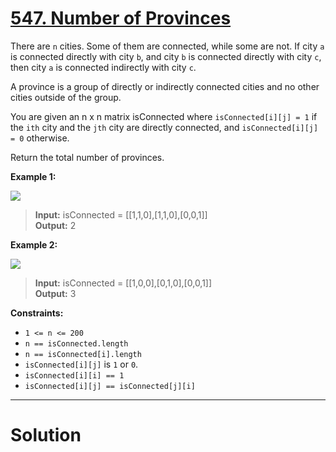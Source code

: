 # [547. Number of Provinces](https://leetcode.com/problems/number-of-provinces/)

There are `n` cities. Some of them are connected, while some are not. If city `a` is connected directly with city `b`, and city `b` is connected directly with city `c`, then city `a` is connected indirectly with city `c`.

A province is a group of directly or indirectly connected cities and no other cities outside of the group.

You are given an n x n matrix isConnected where `isConnected[i][j] = 1` if the `ith` city and the `jth` city are directly connected, and `isConnected[i][j] = 0` otherwise.

Return the total number of provinces.

**Example 1:**

![](https://assets.leetcode.com/uploads/2020/12/24/graph1.jpg)

>**Input:** isConnected = [[1,1,0],[1,1,0],[0,0,1]]<br>
**Output:** 2

**Example 2:**

![](https://assets.leetcode.com/uploads/2020/12/24/graph2.jpg)

>**Input:** isConnected = [[1,0,0],[0,1,0],[0,0,1]]<br>
**Output:** 3

 
**Constraints:**

- `1 <= n <= 200`
- `n == isConnected.length`
- `n == isConnected[i].length`
- `isConnected[i][j]` is `1` or `0`.
- `isConnected[i][i] == 1`
- `isConnected[i][j] == isConnected[j][i]`
---
# Solution
